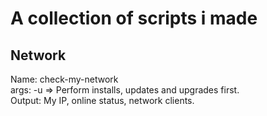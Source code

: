 # A collection of scripts i made

## Network

Name: check-my-network  
args: -u => Perform installs, updates and upgrades first.  
Output: My IP, online status, network clients.  
